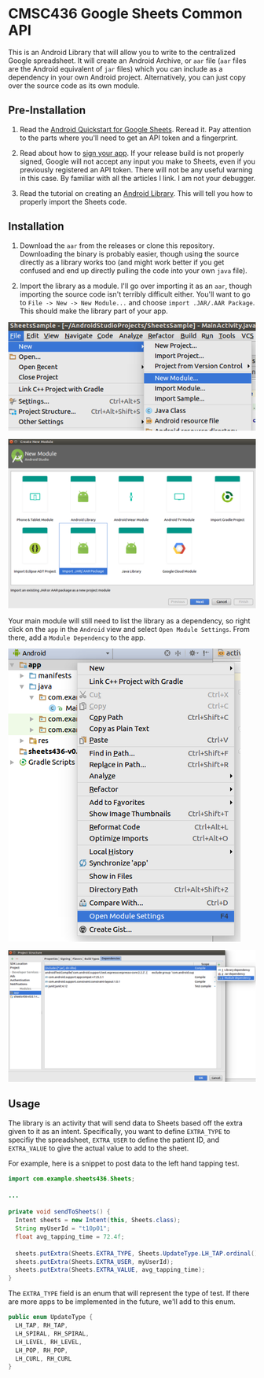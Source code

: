 # CMSC436 Google Sheets Common API

This is an Android Library that will allow you to write to the centralized
Google spreadsheet. It will create an Android Archive, or `aar` file (`aar`
files are the Android equivalent of `jar` files) which you can include as a
dependency in your own Android project. Alternatively, you can just copy over
the source code as its own module.

## Pre-Installation

1. Read the [Android Quickstart for Google Sheets][quickstart]. Reread it. Pay
attention to the parts where you'll need to get an API token and a fingerprint.

2. Read about how to [sign your app][signing]. If your release build is not
properly signed, Google will not accept any input you make to Sheets, even if
you previously registered an API token. There will not be any useful warning in
this case. By familiar with all the articles I link. I am not your debugger.

3. Read the tutorial on creating an [Android Library][library]. This will tell
you how to properly import the Sheets code.

## Installation

1. Download the `aar` from the releases or clone this repository. Downloading
the binary is probably easier, though using the source directly as a library
works too (and might work better if you get confused and end up directly pulling
the code into your own `java` file).

2. Import the library as a module. I'll go over importing it as an `aar`, though
importing the source code isn't terribly difficult either. You'll want to go to
`File -> New -> New Module...` and choose `import .JAR/.AAR Package`. This
should make the library part of your app.

![New Module](images/new_module.png)

![Import Package](images/import_package.png)

Your main module will still need to
list the library as a dependency, so right click on the `app` in the `Android`
view and select `Open Module Settings`. From there, add a `Module Dependency` to
the app.

![Module Settings](images/module_settings.png)

![Module Dependency](images/module_dependency.png)


## Usage

The library is an activity that will send data to Sheets based off the extra
given to it as an intent. Specifically, you want to define `EXTRA_TYPE` to
specifiy the spreadsheet, `EXTRA_USER` to define the patient ID, and
`EXTRA_VALUE` to give the actual value to add to the sheet.

For example, here is a snippet to post data to the left hand tapping test.

```java
import com.example.sheets436.Sheets;

...

private void sendToSheets() {
  Intent sheets = new Intent(this, Sheets.class);
  String myUserId = "t10p01";
  float avg_tapping_time = 72.4f;

  sheets.putExtra(Sheets.EXTRA_TYPE, Sheets.UpdateType.LH_TAP.ordinal());
  sheets.putExtra(Sheets.EXTRA_USER, myUserId);
  sheets.putExtra(Sheets.EXTRA_VALUE, avg_tapping_time);
}
```

The `EXTRA_TYPE` field is an enum that will represent the type of test. If there
are more apps to be implemented in the future, we'll add to this enum.

```java
public enum UpdateType {
  LH_TAP, RH_TAP,
  LH_SPIRAL, RH_SPIRAL,
  LH_LEVEL, RH_LEVEL,
  LH_POP, RH_POP,
  LH_CURL, RH_CURL
}
```

[quickstart]: <https://developers.google.com/sheets/api/quickstart/android>
[signing]: <https://developer.android.com/studio/publish/app-signing.html>
[library]: <https://developer.android.com/studio/projects/android-library.html>
